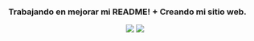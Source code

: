 ### Trabajando en mejorar mi README! + Creando mi sitio web.

<!-- TODO: https://shields.io/category/social -->

<p align="middle">
<img src="https://github-readme-stats.vercel.app/api?username=cfuendesign&show_icons=true&bg_color=22272e&title_color=adbac7&icon_color=636e7b&text_color=adbac7&border_color=444c56">

<img src="https://github-readme-stats.vercel.app/api/top-langs/?username=cfuendesign&show_icons=true&bg_color=22272e&title_color=adbac7&icon_color=636e7b&text_color=adbac7&border_color=444c56">
</p>

